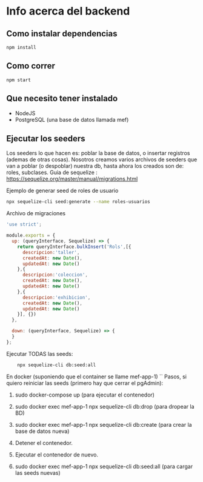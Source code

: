 # Info acerca del backend

## Como instalar dependencias

    npm install

## Como correr

    npm start

## Que necesito tener instalado

* NodeJS
* PostgreSQL (una base de datos llamada mef)

## Ejecutar los seeders

Los seeders lo que hacen es: poblar la base de datos, o insertar registros (ademas de otras cosas). Nosotros creamos varios archivos de seeders que van a poblar (o despoblar) nuestra db, hasta ahora los creados son de: roles, subclases. Guia de sequelize : <https://sequelize.org/master/manual/migrations.html>

Ejemplo de generar seed de roles de usuario

```bash
npx sequelize-cli seed:generate --name roles-usuarios
```

Archivo de migraciones

``` javascript
'use strict';

module.exports = {
  up: (queryInterface, Sequelize) => {
    return queryInterface.bulkInsert('Rols',[{
      descripcion:'taller',
      createdAt: new Date(),
      updatedAt: new Date()
    },{
      descripcion:'coleccion',
      createdAt: new Date(),
      updatedAt: new Date()
    },{
      descripcion:'exhibicion',
      createdAt: new Date(),
      updatedAt: new Date()
    }], {})
  },

  down: (queryInterface, Sequelize) => {
  }
};

```

Ejecutar TODAS las seeds:

```bash
    npx sequelize-cli db:seed:all
```

En docker (suponiendo que el container se llame mef-app-1)
``
Pasos, si quiero reiniciar las seeds (primero hay que cerrar el pgAdmin):
1. sudo docker-compose up (para ejecutar el contenedor)

2. sudo docker exec mef-app-1 npx sequelize-cli db:drop (para dropear la BD)

3. sudo docker exec mef-app-1 npx sequelize-cli db:create (para crear la base de datos nueva) 

4. Detener el contenedor.

5. Ejecutar el contenedor de nuevo.

6. sudo docker exec mef-app-1 npx sequelize-cli db:seed:all (para cargar las seeds nuevas)
